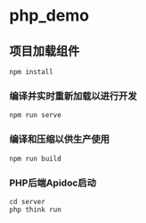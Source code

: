 # php_demo

## 项目加载组件
```
npm install
```

### 编译并实时重新加载以进行开发
```
npm run serve
```

### 编译和压缩以供生产使用
```
npm run build
```

### PHP后端Apidoc启动
```
cd server
php think run
```
